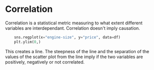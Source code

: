 # Correlation
Correlation is a statistical metric measuring to what extent different variables are interdependant.
Correlation doesn't imply causation.

```python
    sns.regplot(x="engine-size", y="price", data=df)
    plt.ylim(0,)
```

This creates a line. The steepness of the line and the separation of the values of the scatter plot from the line
imply if the two variables are positively, negatively or not correlated.
